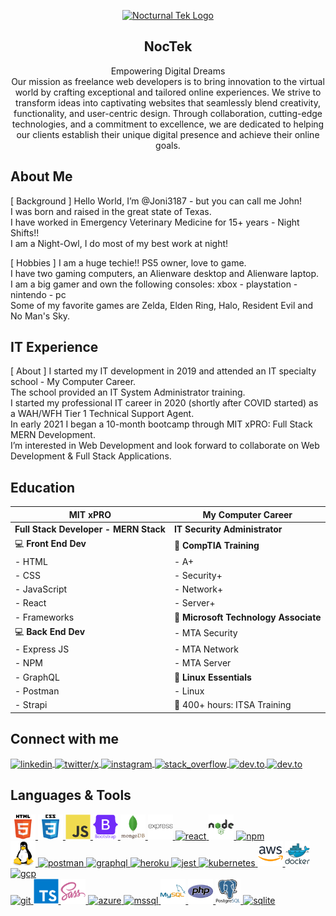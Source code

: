 <!-- = = = = [ BANNER ] = = = = -->

<p align="center" id="Banner">
  <a href="https://nocturnaltek.com/">
    <img src="https://res.cloudinary.com/eren-joni/image/upload/v1690748087/Nocturnal%20Tek/NT_Icon_AC_kbjzf9.png" alt="Nocturnal Tek Logo" width="450" height="250">
  </a>
</p>

<h2 align="center">NocTek</h2>

<p align="center">
  Empowering Digital Dreams <br>
  Our mission as freelance web developers is to bring innovation to the virtual world by crafting exceptional and tailored online experiences. We strive to transform ideas into captivating websites that seamlessly blend creativity, functionality, and user-centric design. Through collaboration, cutting-edge technologies, and a commitment to excellence, we are dedicated to helping our clients establish their unique digital presence and achieve their online goals.
</p>


## About Me

  [ Background ]  Hello World, I’m @Joni3187 - but you can call me John! <br>
  I was born and raised in the great state of Texas.<br>
  I have worked in Emergency Veterinary Medicine for 15+ years - Night Shifts!! <br>
  I am a Night-Owl, I do most of my best work at night!
  
  [ Hobbies ]  I am a huge techie!! PS5 owner, love to game. <br>
  I have two gaming computers, an Alienware desktop and Alienware laptop. <br>
  I am a big gamer and own the following consoles: xbox - playstation - nintendo - pc <br>
  Some of my favorite games are Zelda, Elden Ring, Halo, Resident Evil and No Man's Sky.


## IT Experience

[ About ] I started my IT development in 2019 and attended an IT specialty school - My Computer Career. <br>
The school provided an IT System Administrator training. <br>
I started my professional IT career in 2020 (shortly after COVID started) as a WAH/WFH Tier 1 Technical Support Agent. <br>
In early 2021 I began a 10-month bootcamp through MIT xPRO: Full Stack MERN Development.<br>
I’m interested in Web Development and look forward to collaborate on Web Development & Full Stack Applications. <br>


## Education

| **MIT xPRO**                          | **My Computer Career** |
|---------------------------------------|------------------------|
| **Full Stack Developer - MERN Stack** | **IT Security Administrator** |
| 💻 **Front End Dev**                  | 💾 **CompTIA Training** |
| - HTML                                | - A+                   |
| - CSS                                 | - Security+            |
| - JavaScript                          | - Network+             |
| - React                               | - Server+              |
| - Frameworks                          | 💾 **Microsoft Technology Associate** |
| 💻 **Back End Dev**                   | - MTA Security         |
| - Express JS                          | - MTA Network          |
| - NPM                                 | - MTA Server           |
| - GraphQL                             | 💾 **Linux Essentials** |
| - Postman                             | - Linux                   |
| - Strapi                              | 📎 400+ hours: ITSA Training |


## Connect with me

  <p align="left">
    <!-- [ LINKEDIN ] -->
    <a href="https://www.linkedin.com/in/johnathon-mendoza/" target="blank">
      <img align="center" src="https://raw.githubusercontent.com/rahuldkjain/github-profile-readme-generator/master/src/images/icons/Social/linked-in-alt.svg" alt="linkedin" height="30" width="40" />
    </a>
    <!-- [ TWITTER / X ] -->
    <a href="https://twitter.com/joni_eren" target="blank">
      <img align="center" src="https://raw.githubusercontent.com/rahuldkjain/github-profile-readme-generator/master/src/images/icons/Social/twitter.svg" alt="twitter/x" height="30" width="40" />
    </a>
    <!-- [ INSTAGRAM ] -->
    <a href="https://www.instagram.com/joni.eren/" target="blank">
      <img align="center" src="https://raw.githubusercontent.com/rahuldkjain/github-profile-readme-generator/master/src/images/icons/Social/instagram.svg" alt="instagram" height="30" width="40" />
    </a>
    <!-- [ STACK OVERFLOW ] -->
    <a href="https://stackoverflow.com/" target="blank">
      <img align="center" src="https://raw.githubusercontent.com/rahuldkjain/github-profile-readme-generator/master/src/images/icons/Social/stack-overflow.svg" alt="stack_overflow" height="30" width="40" />
    </a>
    <!-- [ DEV.TO ] -->
    <a href="https://dev.to/" target="blank">
      <img align="center" src="https://cdn.jsdelivr.net/npm/simple-icons@3.0.1/icons/dev-dot-to.svg" alt="dev.to" height="30" width="40" />
    </a>
    <!-- [ CODEPEN ] -->
    <a href="https://dev.to/" target="blank">
      <img align="center" src="https://cdn.jsdelivr.net/gh/devicons/devicon/icons/codepen/codepen-plain.svg" alt="dev.to" height="30" width="40" />
    </a>
  </p>


## Languages & Tools

  <p align="left">
    <!-- [ HTML - W3 SCHOOLS ] -->
    <a href="https://www.w3.org/html/" target="_blank"> 
      <img src="https://raw.githubusercontent.com/devicons/devicon/master/icons/html5/html5-original-wordmark.svg" alt="html5" width="40" height="40"/> 
    </a>
    <!-- [ CSS - W3 SCHOOLS ] -->
    <a href="https://www.w3schools.com/css/" target="_blank"> 
      <img src="https://raw.githubusercontent.com/devicons/devicon/master/icons/css3/css3-original-wordmark.svg" alt="css3" width="40" height="40"/> 
    </a>
    <!-- [ JAVASCRIPT - MDN ] -->
    <a href="https://developer.mozilla.org/en-US/docs/Web/JavaScript" target="_blank"> 
      <img src="https://raw.githubusercontent.com/devicons/devicon/master/icons/javascript/javascript-original.svg" alt="javascript" width="40" height="40"/> 
    </a>
    <!-- [ BOOTSTRAP ] -->
    <a href="https://getbootstrap.com" target="_blank"> 
      <img src="https://raw.githubusercontent.com/devicons/devicon/master/icons/bootstrap/bootstrap-plain-wordmark.svg" alt="bootstrap" width="40" height="40"/> 
    </a>
    <!-- [ MONGO DB ] -->
    <a href="https://www.mongodb.com/" target="_blank"> 
      <img src="https://raw.githubusercontent.com/devicons/devicon/master/icons/mongodb/mongodb-original-wordmark.svg" alt="mongodb" width="40" height="40"/> 
    </a>
    <!-- [ EXPRESS JS ] -->
    <a href="https://expressjs.com" target="_blank"> 
      <img src="https://raw.githubusercontent.com/devicons/devicon/master/icons/express/express-original-wordmark.svg" alt="express" width="40" height="40"/> 
    </a>
    <!-- [ REACT ] -->
    <a href="https://react.dev/" target="_blank"> 
      <img src="https://cdn.jsdelivr.net/gh/devicons/devicon/icons/react/react-original.svg" alt="react" width="40" height="40"/> 
    </a>
    <!-- [ NODE JS ] -->
    <a href="https://nodejs.org" target="_blank"> 
      <img src="https://raw.githubusercontent.com/devicons/devicon/master/icons/nodejs/nodejs-original-wordmark.svg" alt="nodejs" width="40" height="40"/> 
    </a>
    <!-- [ NPM ] -->
    <a href="https://www.npmjs.com/" target="_blank"> 
      <img src="https://cdn.jsdelivr.net/gh/devicons/devicon/icons/npm/npm-original-wordmark.svg" alt="npm" width="40" height="40"/>
    </a>
    <br>
    <!-- [ LINUX ] -->
    <a href="https://www.linux.org/" target="_blank"> 
      <img src="https://raw.githubusercontent.com/devicons/devicon/master/icons/linux/linux-original.svg" alt="linux" width="40" height="40"/> 
    </a>
    <!-- [ POSTMAN ] -->
    <a href="https://postman.com" target="_blank"> 
      <img src="https://www.vectorlogo.zone/logos/getpostman/getpostman-icon.svg" alt="postman" width="40" height="40"/> 
    </a>
    <!-- [ GRAPH QL ] -->
    <a href="https://graphql.org" target="_blank"> 
      <img src="https://www.vectorlogo.zone/logos/graphql/graphql-icon.svg" alt="graphql" width="40" height="40"/> 
    </a>
    <!-- [ HEROKU ] -->
    <a href="https://heroku.com" target="_blank"> 
      <img src="https://www.vectorlogo.zone/logos/heroku/heroku-icon.svg" alt="heroku" width="40" height="40"/> 
    </a>
    <!-- [ JEST JS ] -->
    <a href="https://jestjs.io" target="_blank"> 
      <img src="https://www.vectorlogo.zone/logos/jestjsio/jestjsio-icon.svg" alt="jest" width="40" height="40"/> 
    </a>
    <!-- [ KUBERNETES ] -->
    <a href="https://kubernetes.io" target="_blank"> 
      <img src="https://www.vectorlogo.zone/logos/kubernetes/kubernetes-icon.svg" alt="kubernetes" width="40" height="40"/>
    </a>
    <!-- [ AWS ] -->
    <a href="https://aws.amazon.com" target="_blank"> 
      <img src="https://raw.githubusercontent.com/devicons/devicon/master/icons/amazonwebservices/amazonwebservices-original-wordmark.svg" alt="aws" width="40" height="40"/> 
    </a>
    <!-- [ DOCKER ] -->
    <a href="https://www.docker.com/" target="_blank"> 
      <img src="https://raw.githubusercontent.com/devicons/devicon/master/icons/docker/docker-original-wordmark.svg" alt="docker" width="40" height="40"/> 
    </a>
    <!-- [ GOOGLE CLOUD ] -->
    <a href="https://cloud.google.com" target="_blank"> 
      <img src="https://www.vectorlogo.zone/logos/google_cloud/google_cloud-icon.svg" alt="gcp" width="40" height="40"/> 
    </a>
    <br> 
    <!-- [ GIT-SCM ] -->
    <a href="https://git-scm.com/" target="_blank"> 
      <img src="https://www.vectorlogo.zone/logos/git-scm/git-scm-icon.svg" alt="git" width="40" height="40"/> 
    </a>
    <!-- [ TYPESCRIPT ] -->
    <a href="https://www.typescriptlang.org/" target="_blank"> 
      <img src="https://raw.githubusercontent.com/devicons/devicon/master/icons/typescript/typescript-original.svg" alt="typescript" width="40" height="40"/> 
    </a>
    <!-- [ SASS ] -->
    <a href="https://sass-lang.com" target="_blank"> 
      <img src="https://raw.githubusercontent.com/devicons/devicon/master/icons/sass/sass-original.svg" alt="sass" width="40" height="40"/> 
    </a>
    <!-- [ AZURE ] -->
    <a href="https://azure.microsoft.com/en-in/" target="_blank"> 
      <img src="https://www.vectorlogo.zone/logos/microsoft_azure/microsoft_azure-icon.svg" alt="azure" width="40" height="40"/> 
    </a>
    <!-- [ MICROSOFT SQL ] -->
    <a href="https://www.microsoft.com/en-us/sql-server" target="_blank"> 
      <img src="https://www.svgrepo.com/show/303229/microsoft-sql-server-logo.svg" alt="mssql" width="40" height="40"/> 
    </a>
    <!-- [ MY SQL ] -->
    <a href="https://www.mysql.com/" target="_blank"> 
      <img src="https://raw.githubusercontent.com/devicons/devicon/master/icons/mysql/mysql-original-wordmark.svg" alt="mysql" width="40" height="40"/> 
    </a>
    <!-- [ PHP ] -->
    <a href="https://www.php.net" target="_blank"> 
      <img src="https://raw.githubusercontent.com/devicons/devicon/master/icons/php/php-original.svg" alt="php" width="40" height="40"/> 
    </a>
    <!-- [ POSTGRES QL ] -->
    <a href="https://www.postgresql.org" target="_blank"> 
      <img src="https://raw.githubusercontent.com/devicons/devicon/master/icons/postgresql/postgresql-original-wordmark.svg" alt="postgresql" width="40" height="40"/> 
    </a>
    <!-- [ SQ LITE ] -->
    <a href="https://www.sqlite.org/" target="_blank"> 
      <img src="https://www.vectorlogo.zone/logos/sqlite/sqlite-icon.svg" alt="sqlite" width="40" height="40"/> 
    </a>
  </p>



<!-- 
    Joni3187/Joni3187 is a ✨ special ✨ repository because its `README.md` 
    (this file) appears on your GitHub profile. You can click the Preview link 
    (ctrl + shift + v) to take a look at your changes. 
-->
